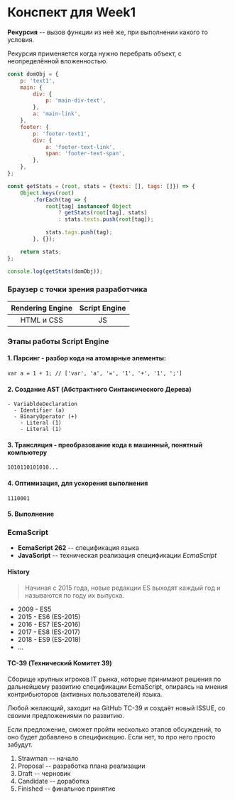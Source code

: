 # Конспект для Week1

**Рекурсия** -- вызов функции из неё же, при выполнении какого то условия.

Рекурсия применяется когда нужно перебрать объект, с неопределённой вложенностью.

```js
const domObj = {
    p: 'text1',
    main: {
        div: {
            p: 'main-div-text',
        },
        a: 'main-link',
    },
    footer: {
        p: 'footer-text1',
        div: {
            a: 'footer-text-link',
            span: 'footer-text-span',
        },
    },
};

const getStats = (root, stats = {texts: [], tags: []}) => {
    Object.keys(root)
        .forEach(tag => {
            root[tag] instanceof Object
                ? getStats(root[tag], stats)
                : stats.texts.push(root[tag]);

            stats.tags.push(tag);
        }, {});

    return stats;
};

console.log(getStats(domObj));
```

### Браузер с точки зрения разработчика

|  Rendering Engine  |  Script Engine  |
|:------------------:|:---------------:|
|     HTML и CSS     |       JS        |

### Этапы работы Script Engine

#### 1. Парсинг - разбор кода на атомарные элементы:
```
var a = 1 + 1; // ['var', 'a', '=', '1', '+', '1', ';']
```

#### 2. Создание AST (Абстрактного Синтаксического Дерева)

```
- VariabldeDeclaration
  - Identifier (a)
  - BinaryOperator (+)
    - Literal (1)
    - Literal (1)
```

#### 3. Трансляция - преобразование кода в машинный, понятный компьютеру

```
1010110101010...
```

#### 4. Оптимизация, для ускорения выполнения

```
1110001
```
#### 5. Выполнение

### EcmaScript

- **EcmaScript 262** -- спецификация языка
- **JavaScript** -- техническая реализация спецификации _EcmaScript_

#### History

> Начиная с 2015 года, новые редакции ES выходят каждый год и называются по году их выпуска.

- 2009 - ES5
- 2015 - ES6 (ES-2015)
- 2016 - ES7 (ES-2016)
- 2017 - ES8 (ES-2017)
- 2018 - ES9 (ES-2018)
- ...

#### TC-39 (Технический Комитет 39)

Сборище крупных игроков IT рынка, которые принимают решения по дальнейшему развитию спецификации EcmaScript, опираясь на мнения контрибьюторов (активных пользователей) языка.

Любой желающий, заходит на GitHub TC-39 и создаёт новый ISSUE, со своими предложениями по развитию.

Если предложение, сможет пройти несколько этапов обсуждений, то оно будет добавлено в спецификацию. Если нет, то про него просто забудут.

1. Strawman -- начало
2. Proposal -- разработка плана реализации 
3. Draft -- черновик
4. Candidate -- доработка
5. Finished -- финальное принятие